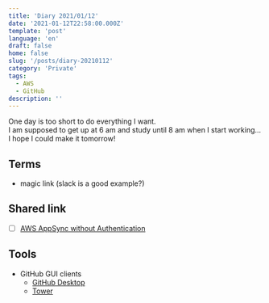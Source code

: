 ```yaml
---
title: 'Diary 2021/01/12'
date: '2021-01-12T22:58:00.000Z'
template: 'post'
language: 'en'
draft: false
home: false
slug: '/posts/diary-20210112'
category: 'Private'
tags:
  - AWS
  - GitHub
description: ''
---
```


One day is too short to do everything I want.<br />
I am supposed to get up at 6 am and study until 8 am when I start working... I hope I could make it tomorrow!

## Terms

- magic link (slack is a good example?)

## Shared link

- [ ] [AWS AppSync without Authentication](https://dev.to/danielbayerlein/aws-appsync-without-authentication-3fnm)<br/>

## Tools

- GitHub GUI clients
  - [GitHub Desktop](https://desktop.github.com/)
  - [Tower](https://www.git-tower.com/mac)
